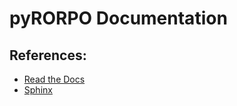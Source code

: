 # pyRORPO Documentation

## References:
- [Read the Docs](https://readthedocs.org/)
- [Sphinx](https://www.sphinx-doc.org/en/master/usage/quickstart.html)
